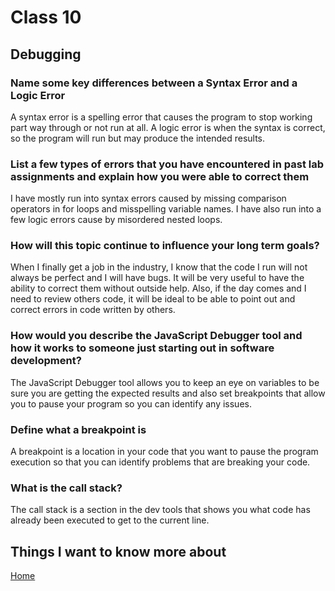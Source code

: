 # Class 10

## Debugging

### Name some key differences between a Syntax Error and a Logic Error

A syntax error is a spelling error that causes the program to stop working part way through or not run at all. A logic error is when the syntax is correct, so the program will run but may produce the intended results.

### List a few types of errors that you have encountered in past lab assignments and explain how you were able to correct them

I have mostly run into syntax errors caused by missing comparison operators in for loops and misspelling variable names. I have also run into a few logic errors cause by misordered nested loops.

### How will this topic continue to influence your long term goals?

When I finally get a job in the industry, I know that the code I run will not always be perfect and I will have bugs. It will be very useful to have the ability to correct them without outside help. Also, if the day comes and I need to review others code, it will be ideal to be able to point out and correct errors in code written by others.

### How would you describe the JavaScript Debugger tool and how it works to someone just starting out in software development?

The JavaScript Debugger tool allows you to keep an eye on variables to be sure you are getting the expected results and also set breakpoints that allow you to pause your program so you can identify any issues.

### Define what a breakpoint is

A breakpoint is a location in your code that you want to pause the program execution so that you can identify problems that are breaking your code.

### What is the call stack?

The call stack is a section in the dev tools that shows you what code has already been executed to get to the current line.

## Things I want to know more about

[Home](README.md)

